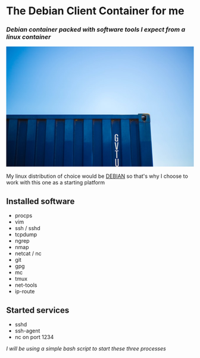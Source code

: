 # The Debian Client Container for me

### *Debian container packed with software tools I expect from a linux container*

![LOGO OF A CONTAINER](./logo.jpg)

My linux distribution of choice would be [DEBIAN](https://www.debian.org)
so that's why I choose to work with this one as a starting platform

## Installed software

* procps
* vim
* ssh / sshd
* tcpdump
* ngrep
* nmap
* netcat / nc
* git
* gpg
* mc
* tmux
* net-tools
* ip-route

## Started services

* sshd
* ssh-agent
* nc on port 1234

*I will be using a simple bash script to start these three processes*
